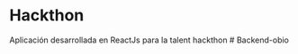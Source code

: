 # Hackthon
Aplicación desarrollada en ReactJs para la talent hackthon
#   B a c k e n d - o b i o  
 